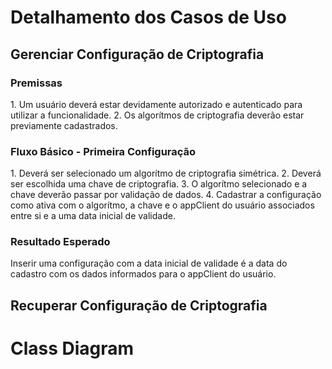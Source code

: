 # Detalhamento dos Casos de Uso

<h2>Gerenciar Configuração de Criptografia</h2>

<h3>Premissas</h3>
1. Um usuário deverá estar devidamente autorizado e autenticado para utilizar a funcionalidade.
2. Os algorítmos de criptografia deverão estar previamente cadastrados.
<h3>Fluxo Básico - Primeira Configuração</h3>
1. Deverá ser selecionado um algorítmo de criptografia simétrica.
2. Deverá ser escolhida uma chave de criptografia.
3. O algorítmo selecionado e a chave deverão passar por validação de dados.
4. Cadastrar a configuração como ativa com o algorítmo, a chave e o appClient do usuário associados entre si e a uma data inicial de validade.
<h3>Resultado Esperado</h3>
Inserir uma configuração com a data inicial de validade é a data do cadastro com os dados informados para o appClient do usuário.


<h2>Recuperar Configuração de Criptografia</h2>


# Class Diagram
